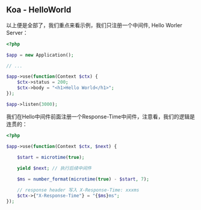 ## Koa - HelloWorld

以上便是全部了，我们重点来看示例，我们只注册一个中间件, Hello Worler Server：

```php
<?php

$app = new Application();

// ...

$app->υse(function(Context $ctx) {
    $ctx->status = 200;
    $ctx->body = "<h1>Hello World</h1>";
});

$app->listen(3000);

```

我们在Hello中间件前面注册一个Response-Time中间件，注意看，我们的逻辑是连贯的：

```php
<?php

$app->υse(function(Context $ctx, $next) {
    
    $start = microtime(true);

    yield $next; // 执行后续中间件

    $ms = number_format(microtime(true) - $start, 7);

    // response header 写入 X-Response-Time: xxxms
    $ctx->{"X-Response-Time"} = "{$ms}ms";
});

```